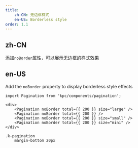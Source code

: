 ```yaml
---
title:
    zh-CN: 无边框样式
    en-US: Borderless style
order: 1.1
---
```


## zh-CN

添加`noBorder`属性，可以展示无边框的样式效果

## en-US

Add the `noBorder` property to display borderless style effects

```vdt
import Pagination from 'kpc/components/pagination';

<div>
    <Pagination noBorder total={{ 200 }} size="large" />
    <Pagination noBorder total={{ 200 }} />
    <Pagination noBorder total={{ 200 }} size="small" />
    <Pagination noBorder total={{ 200 }} size="mini" />
</div>
```

```styl
.k-pagination
    margin-bottom 20px
```
